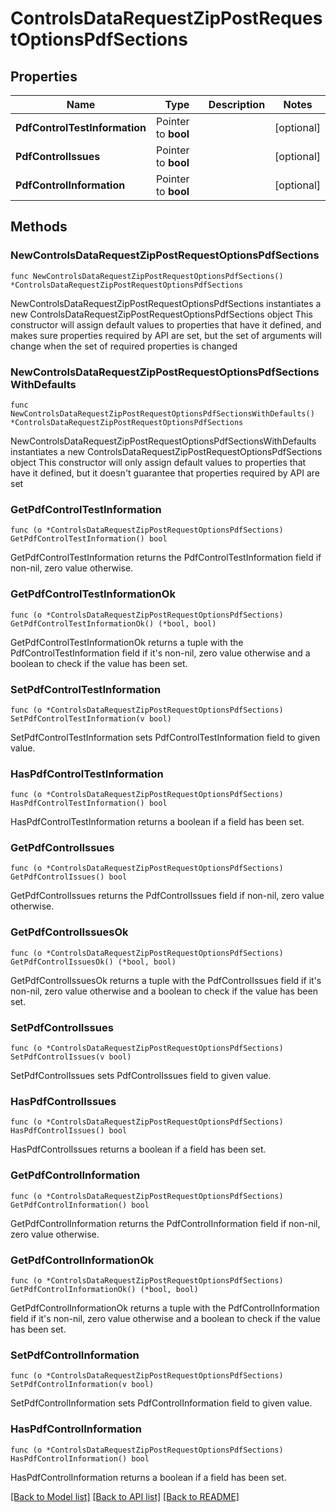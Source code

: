 # ControlsDataRequestZipPostRequestOptionsPdfSections

## Properties

Name | Type | Description | Notes
------------ | ------------- | ------------- | -------------
**PdfControlTestInformation** | Pointer to **bool** |  | [optional] 
**PdfControlIssues** | Pointer to **bool** |  | [optional] 
**PdfControlInformation** | Pointer to **bool** |  | [optional] 

## Methods

### NewControlsDataRequestZipPostRequestOptionsPdfSections

`func NewControlsDataRequestZipPostRequestOptionsPdfSections() *ControlsDataRequestZipPostRequestOptionsPdfSections`

NewControlsDataRequestZipPostRequestOptionsPdfSections instantiates a new ControlsDataRequestZipPostRequestOptionsPdfSections object
This constructor will assign default values to properties that have it defined,
and makes sure properties required by API are set, but the set of arguments
will change when the set of required properties is changed

### NewControlsDataRequestZipPostRequestOptionsPdfSectionsWithDefaults

`func NewControlsDataRequestZipPostRequestOptionsPdfSectionsWithDefaults() *ControlsDataRequestZipPostRequestOptionsPdfSections`

NewControlsDataRequestZipPostRequestOptionsPdfSectionsWithDefaults instantiates a new ControlsDataRequestZipPostRequestOptionsPdfSections object
This constructor will only assign default values to properties that have it defined,
but it doesn't guarantee that properties required by API are set

### GetPdfControlTestInformation

`func (o *ControlsDataRequestZipPostRequestOptionsPdfSections) GetPdfControlTestInformation() bool`

GetPdfControlTestInformation returns the PdfControlTestInformation field if non-nil, zero value otherwise.

### GetPdfControlTestInformationOk

`func (o *ControlsDataRequestZipPostRequestOptionsPdfSections) GetPdfControlTestInformationOk() (*bool, bool)`

GetPdfControlTestInformationOk returns a tuple with the PdfControlTestInformation field if it's non-nil, zero value otherwise
and a boolean to check if the value has been set.

### SetPdfControlTestInformation

`func (o *ControlsDataRequestZipPostRequestOptionsPdfSections) SetPdfControlTestInformation(v bool)`

SetPdfControlTestInformation sets PdfControlTestInformation field to given value.

### HasPdfControlTestInformation

`func (o *ControlsDataRequestZipPostRequestOptionsPdfSections) HasPdfControlTestInformation() bool`

HasPdfControlTestInformation returns a boolean if a field has been set.

### GetPdfControlIssues

`func (o *ControlsDataRequestZipPostRequestOptionsPdfSections) GetPdfControlIssues() bool`

GetPdfControlIssues returns the PdfControlIssues field if non-nil, zero value otherwise.

### GetPdfControlIssuesOk

`func (o *ControlsDataRequestZipPostRequestOptionsPdfSections) GetPdfControlIssuesOk() (*bool, bool)`

GetPdfControlIssuesOk returns a tuple with the PdfControlIssues field if it's non-nil, zero value otherwise
and a boolean to check if the value has been set.

### SetPdfControlIssues

`func (o *ControlsDataRequestZipPostRequestOptionsPdfSections) SetPdfControlIssues(v bool)`

SetPdfControlIssues sets PdfControlIssues field to given value.

### HasPdfControlIssues

`func (o *ControlsDataRequestZipPostRequestOptionsPdfSections) HasPdfControlIssues() bool`

HasPdfControlIssues returns a boolean if a field has been set.

### GetPdfControlInformation

`func (o *ControlsDataRequestZipPostRequestOptionsPdfSections) GetPdfControlInformation() bool`

GetPdfControlInformation returns the PdfControlInformation field if non-nil, zero value otherwise.

### GetPdfControlInformationOk

`func (o *ControlsDataRequestZipPostRequestOptionsPdfSections) GetPdfControlInformationOk() (*bool, bool)`

GetPdfControlInformationOk returns a tuple with the PdfControlInformation field if it's non-nil, zero value otherwise
and a boolean to check if the value has been set.

### SetPdfControlInformation

`func (o *ControlsDataRequestZipPostRequestOptionsPdfSections) SetPdfControlInformation(v bool)`

SetPdfControlInformation sets PdfControlInformation field to given value.

### HasPdfControlInformation

`func (o *ControlsDataRequestZipPostRequestOptionsPdfSections) HasPdfControlInformation() bool`

HasPdfControlInformation returns a boolean if a field has been set.


[[Back to Model list]](../README.md#documentation-for-models) [[Back to API list]](../README.md#documentation-for-api-endpoints) [[Back to README]](../README.md)


